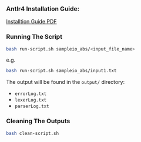 ### Antlr4 Installation Guide:
[Installtion Guide PDF](https://github.com/azraihan/CSE_coursework/blob/main/3-1/CSE%20310/Offline-3/Getting_Started_with_ANTLR4.pdf)

### Running The Script

```bash
bash run-script.sh sampleio_abs/<input_file_name>
```

e.g.
```bash
bash run-script.sh sampleio_abs/input1.txt
```

The output will be found in the `output/` directory:
- `errorLog.txt`
- `lexerLog.txt`
- `parserLog.txt`

### Cleaning The Outputs

```bash
bash clean-script.sh
```